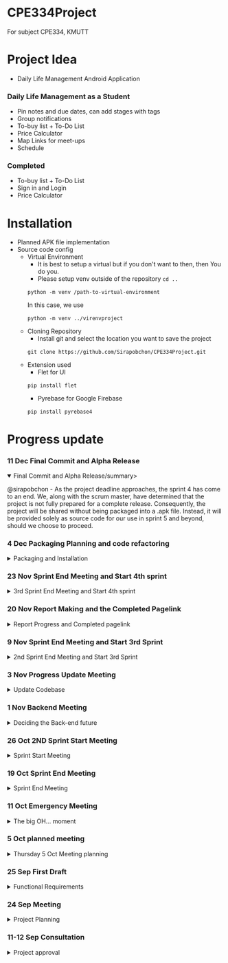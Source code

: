 # CPE334Project
For subject CPE334, KMUTT

# Project Idea
- Daily Life Management Android Application

### Daily Life Management as a Student
- Pin notes and due dates, can add stages with tags
- Group notifications
- To-buy list + To-Do List
- Price Calculator
- Map Links for meet-ups
- Schedule

### Completed
- To-buy list + To-Do List 
- Sign in and Login
- Price Calculator

# Installation
- Planned APK file implementation
- Source code config
    - Virtual Environment
        - It is best to setup a virtual but if you don't want to then, then You do you.
        - Please setup venv outside of the repository ``` cd .. ```
        ```Shell
        python -m venv /path-to-virtual-environment
        ```
        In this case, we use 
        ```Shell
        python -m venv ../virenvproject
        ```
    - Cloning Repository
        - Install git and select the location you want to save the project
        ```Shell
        git clone https://github.com/Sirapobchon/CPE334Project.git
        ```
    - Extension used
        - Flet for UI
        ```Shell
        pip install flet
        ```
        - Pyrebase for Google Firebase
        ```Shell
        pip install pyrebase4
        ```

# Progress update

### 11 Dec Final Commit and Alpha Release ###
<details open>
<summary>Final Commit and Alpha Release/summary>

@sirapobchon - As the project deadline approaches, the sprint 4 has come to an end. We, along with the scrum master, have determined that the project is not fully prepared for a complete release. Consequently, the project will be shared without being packaged into a .apk file. Instead, it will be provided solely as source code for our use in sprint 5 and beyond, should we choose to proceed.
    
</details>

### 4 Dec Packaging Planning and code refactoring ###
<details>
<summary>Packaging and Installation</summary>

- Packaging Planning
    - New automated Virtual Environment and Extension needed installation planned
- Pop-Up Bug fix
- Account page with backend
- UserID client storage
    
</details>

### 23 Nov Sprint End Meeting and Start 4th sprint
<details>
<summary>3rd Sprint End Meeting and Start 4th sprint</summary>

- New 4th sprint due to an increase in time
- Report in progress
    - Narrative finish
    - Ask @EXer07 to help do the report

</details>

### 20 Nov Report Making and the Completed Pagelink
<details>
<summary>Report Progress and Completed pagelink</summary>

- Big Achievement with the page link completion 
    - The only missing page is the Calendar
    - Some minor bug with the homepage but every page is linked together
    - Now is the time to start compiling all the comments and documentation
- Report Progressing 
    - Completed
        - Abstract
        - Functional Requirements
        - Architectural Design
            - Tools
    - WIP
        - Computing Languages
        - Component and User Interface
- Planning some major and minor bug fixes
    - To-do list connection to the backend
    - To buy list connection to the backend
    - Forget Password connection to the backend

- Scrum process
    - sprint
        - 9 Nov - 22 Nov
            - @EXer07 Connect To Do and To Buy with Async - 3/3 done
            - @pppcyd Change NaviBar 2/2 and Backend Variable 0/1 - 2/3
            - @janekmutt Forget Password Page - 1/1 done, Account Page - 2/3 remaining left for @Sirapobchon backend
            - @Sirapobchon Firebase Server - 8/14 The only backend current is login and signup
            - @Sirapobchon Connect Calculator - 3/3 done
            - @WangSonicS Calendar that can hold reminders - 2/8 calendar done but nothing else
        - 22 Nov - 6 Dec
            - Moved Deadline. Yay! Happy day!

</details>

### 9 Nov Sprint End Meeting and Start 3rd Sprint
<details>
<summary>2nd Sprint End Meeting and Start 3rd Sprint</summary>

- Current 2nd Sprint Work for Each Member
    - @EXer07 and @Sirapobchon Page Connection - 8
        - @EXer07 *Navigation Bar connection problem*
        - https://youtu.be/1at0ZZF24Hs?si=jC8EpQAn1wn5Hy3O
    - @janekmutt Forget Password Page - 1 and Account Page - 3
    - @pppcyd *To Do and Buy connection problem* - 3
    - @WangSonicS Calendar Page - 8

- Backend table by @Sirapobchon and @pppcyd
    - Authenticate (User sign-in) - 2/2 Done
    - ToDo Data - 0/1
    - ToBuy Data - 0/1
    - Calendar - 0/2
    - Data Connection - 0/2
    - Total 2/8

- Scrum process
    - sprint
        - 9 Nov - 22 Nov
            - @EXer07 Connect To Do and To Buy with Async
            - @pppcyd Change NaviBar and Backend Variable
            - @janekmutt Forget Password Page - 1, Account Page - 3
            - @Sirapobchon Firebase Server - 8 remain 6
            - @Sirapobchon Connect Calculator
            - @WangSonicS Calendar that can hold reminders - 8
        - 22 Nov - 28 Nov

</details>

### 3 Nov Progress Update Meeting
<details>
<summary>Update Codebase</summary>

- Main connecting page
    - @EXer07 and @Sirapobchon
    - Use main.py to connect to the homepage, login, signup, todo, tobuy, and calendar

- @everyone Whoever is free, start making a report
    - Report Requirement
    - Abstract
    - Problem Definition
        - Functional Requirement - Done
        - Use-case Diagram
        - Use-case Narrative
    - Architectural Design
        1. Tools
            - Diagram Drawing Tools
                - Visual-Paradigm
            - Source Control Management
                - GitHub
            - UI Design Tools
                - Canvas
            - IDE
                - VS Code with extension
            - Compile
                - Android Studio
        2. Computing Languages
            - Python
                - Flet UI
            - Google Firebase
                - Firebase Backend
        3. Component and User Interface
    - Other Design Elements
        1. Activities Diagram
        2. Sequence Diagram
        3. Package Diagram
        4. Database Diagram
    - Development Process
    - Self-Evaluation
    - Appendix

- Backend table by @Sirapobchon and @pppcyd
    - Authenticate (User sign-in) - 2/2 Done
    - ToDo Data - 0/1
    - ToBuy Data - 0/1
    - Calendar - 0/2
    - Data Connection - 0/2
    - Total 2/8

- Scrum process
    - @EXer07 Notification - 3
    - @janekmutt Forget Password Page - 1
    - @EXer07 and @Sirapobchon Firebase Server - 8 remain 6
    - @WangSonicS Calendar that can hold reminders - 8

</details>

### 1 Nov Backend Meeting
<details>
<summary>Deciding the Back-end future</summary>

### Change to Google Firebase instead of Django
- Reason:
    - easier
    - cloud hosting (No need to open own server)

- Scrum process
    - @EXer07 Notification - 3
    - @janekmutt Forget Password Page - 1
    - @EXer07 and @Sirapobchon Firebase Server - 8

</details>

### 26 Oct 2ND Sprint Start Meeting
<details>
<summary>Sprint Start Meeting</summary>

- Scrum process
    -  Sprints
        - 26 Oct - 9 Nov
            - Scoring and Scrum Planning
            - @pppcyd To Buy-list - 3
            - @janekmutt Value Calculator - 2
            - @janekmutt Home page continues - 1
            - @WangSonicS Calendar that can hold reminders - 8
            - @EXer07 and @Sirapobchon backend stuff for all pages - alot
            - @everyone Whoever is free, start making a report
        - 9 Nov - 22 Nov
        - 22 Nov - 28 Nov
    
- The work should be completed more than 80% because if not it will not be completed in time.

</details>

### 19 Oct Sprint End Meeting
<details>
<summary>Sprint End Meeting</summary>

- Scrum process
    -  Sprints
        - 6 Oct - 19 Oct
            - Login and Signup Page @EXer07 
                - Score 3 remaining 2 point
                - Need Link Page and Backend @Sirapobchon
            - To-Do List @pppcyd
                - Score 2 remaining 1 point
                - Remaining Backend @Sirapobchon
            - Home page @janekmutt
                - Score 2 remaining 1 point
                - Icon instead of picture
            - Connecting Page
                - Come from the Home Page of Jane
                - Waiting for Jane to be done with the Home page
                - Scoring up to 8
        - 26 Oct - 2 Nov
        - 3 Nov - 15 Nov
        - 17 Nov - 28 Nov
    - Requirement Calculation score
        - Home page - 3
            - Connecting Page (Continuation from Home Page)
        - Login and Signup Page - 5
        - To-Do List and To-Buy List - 3
        - Price and Value Calculation - 2
        - Calendar - 8
        - Notification - 5
    - Next sprint planning
        - Starting 26 Oct due to Midterm test

</details>

### 11 Oct Emergency Meeting
<details>
<summary>The big OH... moment</summary>

@Sirapobchon had discovered that flet(UI) could only be run as one file. 
<img src="reference/image.png" alt="OMG" width="20px">
No dividing into multiple .py files to run. 
Only import to be page run in the main.py file.
Meeting to let everyone know that the file format will probably need to be changed. 
<img src="reference/image-1.png" alt="fake-smile" width="20px">

- Need fixing
    - login.py
    - main.py
    - Django
        - settings.py
        - urls.py
        - user app
            - models.py
            - views.py

</details>

### 5 Oct planned meeting
<details>
<summary>Thursday 5 Oct Meeting planning</summary>

- Main Function to be done
    - To-do list 
    - To-buy list 
        - Total price calculation
    - Notification
    - Calendar
        - With note 
    - Login and Signup page 
    - Price Budget Calculate
        - New idea

- New Functional Requirements:
    - Login and Signup Page:
        - Users should be able to create an account with a username and password.
        - Existing users should be able to log in securely.
        - There should be password recovery options (e.g., email verification, security questions).
        - User authentication should be secure and protect user data.
    - To-Do List and To-Buy List:
        - Users should be able to create, edit, and delete tasks.
        - Each task should have a title, description, due date, and priority.
        - Tasks should be organized by categories or projects.
        - Users should be able to mark tasks as completed.
        - There should be a way to filter and sort tasks (e.g., by due date or priority).
        - Users should receive notifications or reminders for upcoming tasks.
        - Users should be able to create a shopping list.
        - Each item on the list should have a name, quantity, and optional notes.
        - Users should be able to mark items as purchased or delete them.
        - There should be a way to categorize items (e.g., groceries, household items).
    - Price and Value Calculation:
        - Users should be able to input prices and quantities of items.
        - The application should calculate the total cost and provide a breakdown.
        - Users should be able to calculate the value of items (e.g., investments, assets).
        - There should be support for different currencies or units of measurement.
    - Calendar:
        - Users should be able to add events/appointments to the calendar.
        - Each event should have a title, date, time, location, and notes.
        - Users should be able to view their calendar by day, week, or month.
        - Calendar should support recurring events (e.g., weekly meetings).
        - Users should have the option to set reminders for calendar events.
    - Notification:
        - Users should receive notifications for various events (e.g., task deadlines, calendar events).
        - Notifications should support multiple platforms (e.g., mobile notifications, email notifications).
        - Users should have the option to customize notification preferences (e.g., sound, vibration).

- Scrum process
    - @pppcyd Scrum Master
    - 2 Week of Sprint Length
    - 4 Sprints
        - 6 Oct - 19 Oct
            - Login and Signup Page @EXer07
            - To-Do List and To-Buy List @pppcyd
            - Home page @janekmutt
        - 20 Oct - 2 Nov
        - 3 Nov - 15 Nov
        - 17 Nov - 28 Nov
    - Requirement Calculation score
         - Login and Signup Page - 5
         - To-Do List and To-Buy List - 3
         - Price and Value Calculation - 2
         - Calendar - 8
         - Notification - 5

- Theme template deciding
    - Font theme
        - SF Pro https://developer.apple.com/fonts/
    - Color theme
        - <img src="reference/theme.png" alt="reference theme" width="600" height="auto">
        - #86E3CE
        - #D6E6A5
        - #FFDD94
        - #FA897B
        - #CCABD8

</details>

### 25 Sep First Draft
<details>
<summary>Functional Requirements</summary>

Functional Requirements:

- User Registration and Profile:
    - Users can create accounts and log in.
    - Users can update their profiles.
- Dashboard:
    - Users see a home screen showing notes, due dates and notifications.
- Notes and Tasks:
    - Users can create, edit, and delete notes.
    - Tasks can be organised with stages and tags.
    - Tasks have priorities and deadlines.
    - There's a to-do list for tasks.
- Groups and Notifications:
    - Users can create and join groups.
    - Groups support announcements and notifications.
- Shopping List:
    - Users can create shopping lists.
    - Easy item management and reminders.
- Map Integration:
    - Users can share map links.
- Schedule and Calendar:
    - Users have a calendar for events.
    - Events support reminders.
- Settings and Security:
    - Users can customise app settings.
    - Ensure data security and privacy.
- Offline Mode:
    - App works offline with basic features.
- Data Backup and Sync:
    - Users can back up and sync data.
- Feedback and Support:
    - Users can provide feedback.
    - Include a help section.
- Documentation:
    - Provide a user manual.

</details>

### 24 Sep Meeting
<details>
<summary>Project Planning</summary>

- Project name
    - *INSERT COOL CATCHY NAME HERE*
    - LifeHack (Backup Name)
- Application
    - Android compile
        - https://youtu.be/NA2R7zagNzM?si=B_tl8xjbMyA8Ls27
    - Flutter(Flet) (UI) - @Sirapobchon,@pppcyd,@janekmutt,@EXer07
        - Python Language
        - https://www.codesass.com/blog/articles/flet      
    - Django (Backend) - @Sirapobchon,@EXer07,@WangSonicS
        - https://devhub.in.th/blog/django-python
- UI Designing (Flet)
    - Notification
        - https://youtu.be/dhQ-zPErVgQ?si=KPA64J1p7gnu7JXC
    - To-Do List
        - https://youtu.be/qRqxAUC_4oA?si=GD1teHgYMIzd__Xe
    - Learning Playlist
        - https://youtube.com/playlist?list=PLIYV27zh-hBEcu70pkUkdbwrJuKqdQ9tK&si=RCJESJDf4saLO4rm
- Github Progress update
    - Only me probably
    - For version keeping
    - Because "Coding"

</details>

### 11-12 Sep Consultation
<details>
<summary>Project approval</summary>

- Daily Life Management as a Student Project approval

</details>

